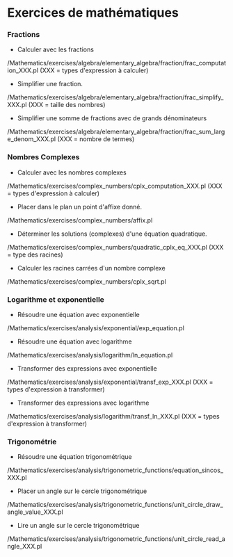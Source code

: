 # Exercices de mathématiques


### Fractions

* Calculer avec les fractions

/Mathematics/exercises/algebra/elementary_algebra/fraction/frac_computation_XXX.pl (XXX = types d'expression à calculer)

* Simplifier une fraction.

/Mathematics/exercises/algebra/elementary_algebra/fraction/frac_simplify_XXX.pl (XXX = taille des nombres)

* Simplifier une somme de fractions avec de grands dénominateurs

/Mathematics/exercises/algebra/elementary_algebra/fraction/frac_sum_large_denom_XXX.pl (XXX = nombre de termes)

### Nombres Complexes

* Calculer avec les nombres complexes

/Mathematics/exercises/complex_numbers/cplx_computation_XXX.pl (XXX = types d'expression à calculer)

* Placer dans le plan un point d'affixe donné.

/Mathematics/exercises/complex_numbers/affix.pl

* Déterminer les solutions (complexes) d'une équation quadratique.

/Mathematics/exercises/complex_numbers/quadratic_cplx_eq_XXX.pl (XXX = type des racines)

* Calculer les racines carrées d'un nombre complexe

/Mathematics/exercises/complex_numbers/cplx_sqrt.pl

### Logarithme et exponentielle

* Résoudre une équation avec exponentielle

/Mathematics/exercises/analysis/exponential/exp_equation.pl

* Résoudre une équation avec logarithme

/Mathematics/exercises/analysis/logarithm/ln_equation.pl

* Transformer des expressions avec exponentielle

/Mathematics/exercises/analysis/exponential/transf_exp_XXX.pl (XXX = types d'expression à transformer)

* Transformer des expressions avec logarithme

/Mathematics/exercises/analysis/logarithm/transf_ln_XXX.pl (XXX = types d'expression à transformer)

### Trigonométrie

* Résoudre une équation trigonométrique

/Mathematics/exercises/analysis/trigonometric_functions/equation_sincos_XXX.pl

* Placer un angle sur le cercle trigonométrique

/Mathematics/exercises/analysis/trigonometric_functions/unit_circle_draw_angle_value_XXX.pl

* Lire un angle sur le cercle trigonométrique

/Mathematics/exercises/analysis/trigonometric_functions/unit_circle_read_angle_XXX.pl





